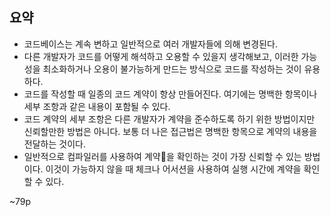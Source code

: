 ## 요약
- 코드베이스는 계속 변하고 일반적으로 여러 개발자들에 의해 변경된다.
- 다른 개발자가 코드를 어떻게 해석하고 오용할 수 있을지 생각해보고, 이러한 가능성을 최소화하거나 오용이 불가능하게 만드는 방식으로 코드를 작성하는 것이 유용하다.
- 코드를 작성할 때 일종의 코드 계약이 항상 만들어진다. 여기에는 명백한 항목이나 세부 조항과 같은 내용이 포함될 수 있다.
- 코드 계약의 세부 조항은 다른 개발자가 계약을 준수하도록 하기 위한 방법이지만 신뢰할만한 방법은 아니다. 보통 더 나은 접근법은 명백한 항목으로 계약의 내용을 전달하는 것이다.
- 일반적으로 컴파일러를 사용하여 계약을 확인하는 것이 가장 신뢰할 수 있는 방법이다. 이것이 가능하지 않을 때 체크나 어서션을 사용하여 실행 시간에 계약을 확인할 수 있다.


~79p
